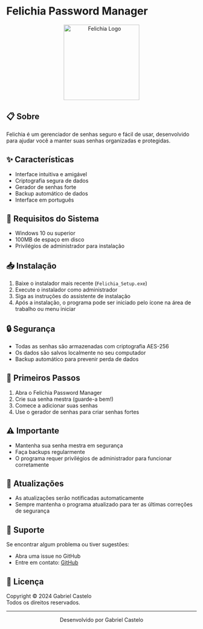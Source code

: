 # Felichia Password Manager

<p align="center">
  <img src="assets/Felichia_logo3.ico" alt="Felichia Logo" width="200"/>
</p>

## 📋 Sobre
Felichia é um gerenciador de senhas seguro e fácil de usar, desenvolvido para ajudar você a manter suas senhas organizadas e protegidas.

## ✨ Características
- Interface intuitiva e amigável
- Criptografia segura de dados
- Gerador de senhas forte
- Backup automático de dados
- Interface em português

## 🔧 Requisitos do Sistema
- Windows 10 ou superior
- 100MB de espaço em disco
- Privilégios de administrador para instalação

## 📥 Instalação
1. Baixe o instalador mais recente (`Felichia_Setup.exe`)
2. Execute o instalador como administrador
3. Siga as instruções do assistente de instalação
4. Após a instalação, o programa pode ser iniciado pelo ícone na área de trabalho ou menu iniciar

## 🔒 Segurança
- Todas as senhas são armazenadas com criptografia AES-256
- Os dados são salvos localmente no seu computador
- Backup automático para prevenir perda de dados

## 🚀 Primeiros Passos
1. Abra o Felichia Password Manager
2. Crie sua senha mestra (guarde-a bem!)
3. Comece a adicionar suas senhas
4. Use o gerador de senhas para criar senhas fortes

## ⚠️ Importante
- Mantenha sua senha mestra em segurança
- Faça backups regularmente
- O programa requer privilégios de administrador para funcionar corretamente

## 🔄 Atualizações
- As atualizações serão notificadas automaticamente
- Sempre mantenha o programa atualizado para ter as últimas correções de segurança

## 🤝 Suporte
Se encontrar algum problema ou tiver sugestões:
- Abra uma issue no GitHub
- Entre em contato: [GitHub](https://github.com/gacastelo)

## 📄 Licença
Copyright © 2024 Gabriel Castelo  
Todos os direitos reservados.

---

<p align="center">
  Desenvolvido por Gabriel Castelo
</p>

